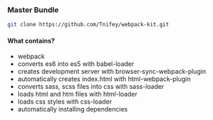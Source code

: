 ### Master Bundle
``` bash
git clone https://github.com/Tnifey/webpack-kit.git
```

#### What contains?
* webpack
* converts es6 into es5 with babel-loader
* creates development server with browser-sync-webpack-plugin
* automatically creates index.html with html-webpack-plugin
* converts sass, scss files into css with sass-loader
* loads html and htm files with html-loader
* loads css styles with css-loader
* automatically installing dependencies